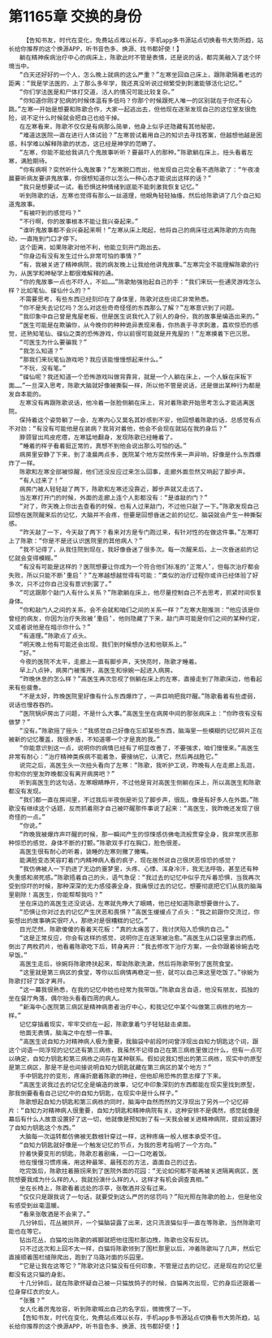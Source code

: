 # 第1165章 交换的身份
        【告知书友，时代在变化，免费站点难以长存，手机app多书源站点切换看书大势所趋，站长给你推荐的这个换源APP，听书音色多、换源、找书都好使！】
       躺在精神疾病治疗中心的病床上，陈歌此时不管是表情，还是说的话，都完美融入了这个环境当中。
       “白天还好好的一个人，怎么晚上就病的这么严重？”左寒坐回自己床上，跟陈歌隔着老远的距离：“我是学法医的，上了那么多年学，我还真没听说过频繁受到刺激能够活化记忆。”
       “你们学法医是和尸体打交道，活人的情况可能比较复杂。”
       “你知道你刚才犯病的时候体温有多低吗？你那个时候跟死人唯一的区别就在于你还有心跳。”左寒一开始是想要和陈歌合作，大家一起逃出去，但他现在逐渐发现自己的这位室友很危险，说不定什么时候就会把自己也给干掉。
       在左寒看来，陈歌不仅仅是有病那么简单，他身上似乎还隐藏有其他秘密。
       “难道这医院一直在进行人体试验？”左寒尝试着用自己的知识去寻找答案，但越想他越是困惑，科学难以解释陈歌的状态，这已经是神学的范畴了。
       “左寒，你能不能给我讲几个鬼故事听听？要最吓人的那种。”陈歌躺在床上，扭头看着左寒，满脸期待。
       “你有病啊？突然听什么鬼故事？”左寒脱口而出，他发现自己完全看不透陈歌了：“午夜凌晨要听病友要讲鬼故事，你很想知道你以怎么一种心态才能说出这样的话？”
       “我只是想要试一试，看恐惧这种情绪到底能不能刺激我恢复记忆。”
       听到陈歌的话，左寒也觉得有那么一丝道理，他眼角轻轻抽搐，然后给陈歌讲了几个自己知道鬼故事。
       “有被吓到的感觉吗？”
       “不行啊，你的故事根本不能让我兴奋起来。”
       “谁听鬼故事都不会兴奋起来啊！”左寒从床上爬起，他将自己的病床往远离陈歌的方向拖动，一直拖到门口才停下。
       这个距离，如果陈歌对他不利，他能立刻开门跑出去。
       “你身边有没有发生过什么非常可怕的事情？”
       “有，我被关进了精神病院，我的病友晚上让我给他讲鬼故事。”左寒完全不能理解陈歌的行为，从医学和神秘学上都很难解释的通。
       “你的鬼故事一点也不吓人，不如……”陈歌勉强抬起自己的手：“我们来玩一些通灵游戏怎么样？比如笔仙、碟仙什么的？”
       不需要思考，有些东西已经刻印在了身体里，陈歌对这些词汇非常熟悉。
       “你不是失去记忆吗？怎么对这些奇奇怪怪的东西那么了解？”左寒意识到了问题。
       “我印象中自己曾是鬼屋老板，但是医生说我代入了别人的身份，我的故事是编造出来的。”
       “医生可能是在欺骗你，从今晚你的种种诡异表现来看，你热衷于寻求刺激，喜欢惊恐的感觉，还熟知笔仙、碟仙之类的恐怖游戏，你以前很可能就是开鬼屋的！”左寒摸着下巴沉思。
       “可医生为什么要骗我？”
       “我怎么知道？”
       “那我们来玩笔仙游戏吧？我应该能慢慢想起来什么。”
       “不玩，没有笔。”
       “碟仙呢？我还知道一个恐怖游戏叫做背靠背，就是一个人躺在床上，一个人躲在床板下面……”一旦深入思考，陈歌大脑就好像被撕裂一样，所以他不管是说话，还是做出某种行为都是发自本能的。
       左寒没有再跟陈歌说话，他冷着一张脸侧躺在床上，背对着陈歌开始思考怎么才能逃离医院。
       保持着这个姿势躺了一会，左寒内心又莫名其妙感到不安，他回想着陈歌的话，总感觉有点不对劲：“有没有可能他是在装病？我背对着他，他会不会现在就站在我的身后？”
       脖颈冒出鸡皮疙瘩，左寒猛地翻身，发现陈歌已经睡着了。
       “睡着的样子看着挺正常的，真想不到他会说出那么可怕的话。”
       病房里安静了下来，到了凌晨两点多，医院某个地方突然传来一声异响，好像是什么东西爆炸了一样。
       陈歌和左寒全部被惊醒，他们还没反应过来怎么回事，走廊外面忽然又响起了脚步声。
       “有人过来了！”
       病房门被人轻轻敲了两下，陈歌和左寒还没靠近，脚步声就又走远了。
       当左寒打开门的时候，外面的走廊上连个人影都没有：“是谁敲的门？”
       “对了，昨天晚上你出去查看的时候，也有人过来敲门，不过他只敲了一下。”陈歌发现自己回想在医院醒来后的记忆，大脑并不会疼，但要是回想昏迷之前的记忆，脑袋就会产生一种撕裂感。
       “昨天敲了一下，今天敲了两下？看来对方是专门跑过来，有针对性的在做这件事。”左寒盯上了陈歌：“你是不是还认识医院里的其他病人？”
       “我不记得了，从我住院到现在，我好像昏迷了很多次。每一次醒来后，上一次昏迷前的记忆就会变得模糊。”
       “有没有可能是这样的？医院想要让你成为一个符合他们标准的‘正常人’，但每次治疗都会失败，所以只能不断‘重启’？”左寒越想越觉得有可能：“类似的治疗过程你或许已经体验了好多次，只不过你自己没有意识到罢了。”
       “可这跟那个敲门人有什么关系？”陈歌躺在床上，他尽量控制自己不去思考，抓紧时间恢复身体。
       “你和敲门人之间的关系，会不会就和咱们之间的关系一样？”左寒大胆推测：“他应该是你曾经的病友，你因为治疗失败被‘重启’，他则隐藏了下来，敲门声可能是你们之间的某种约定，又或者说他是在暗示你什么？”
       “有道理。”陈歌点了点头。
       “明天晚上他有可能还会出现，我们到时候想办法和他联系上。”
       “好。”
       今夜的医院不太平，走廊上一直有脚步声，天快亮时，陈歌才睡着。
       早上八点钟，病房门被推开，高医生和徐婉一起进入病房。
       “昨晚休息的怎么样？”高医生再次忽视了侧躺在床上的左寒，直接走到了陈歌床边，他看起来有些疲惫。
       “不是太好，昨晚医院里好像有什么东西爆炸了，一声巨响把我吓醒。”陈歌看着有些虚弱，说话也慢吞吞的。
       “医院锅炉房出了问题，不是什么大事。”高医生坐在病房中间的那张病床上：“你昨夜有没有做梦？”
       “没有。”陈歌摇了摇头：“我感觉自己好像在忘却某些东西，脑海里一些模糊的记忆碎片正在被新的记忆覆盖，我很矛盾，不知道哪一个才是真的我。”
       “你能意识到这一点，说明你的病情已经有了明显改善了，不要强求，咱们慢慢来。”高医生非常有耐心：“治疗精神类疾病不能着急，要接纳它，认清它，然后再战胜它。”
       说完之后，高医生头一次扭头看向了左寒：“陈歌，我听护工说，昨晚有人在走廊上乱逛，你和你的室友昨晚都没有离开病房吧？”
       听到高医生的这句话，左寒眼睛睁开，不过他是背对高医生侧躺在床上，所以高医生和陈歌都没有发现。
       “我们都一直在房间里，不过我后半夜倒是听见了脚步声，很乱，像是有好多人在外面。”陈歌没有继续这个话题，反而抓着刚才自己被吓醒那件事说了起来：“高医生，我昨晚还发现了很奇怪的一点。”
       “你说。”
       “昨晚我被爆炸声吓醒的时候，那一瞬间产生的惊悚感仿佛电流般贯穿全身，我非常厌恶那种惊恐的感觉，身体不断的打颤。”陈歌双手打在胸口，脸色很差。
       高医生很有耐心的听着，装睡的左寒则撇了撇嘴。
       能满脸变态笑容盯着门内精神病人看的疯子，现在居然说自己很厌恶惊恐的感觉？
       “我仿佛被人一下扔进了无边的噩梦里，头疼、心悸、浑身冷汗，我无法呼吸，甚至还有种失重感和濒死感。”陈歌捂着自己的头，语气急促：“我过去的记忆中似乎充斥着恐惧，当我再次受到惊吓的时候，那种深深的无力感侵袭全身，我痛恨过去的记忆，想要彻底把它们从我的脑海里剔除！高医生，你能帮帮我吗？”
       坐在床边的高医生还没说话，左寒就先睁大了眼睛，他已经知道陈歌想要做什么了。
       “恐惧让你对过去的记忆产生厌恶和畏惧？”高医生缓缓点了点头：“我之前跟你交流过，你妄想出的故事确实很吓人，那绝对是很糟糕的记忆。”
       目光茫然，陈歌傻傻的看着天花板：“真的太痛苦了，我讨厌陷入恐惧的自己。”
       “这是正常反应，你会有这样的感觉，说明你正在逐渐被治愈。”高医生从口袋里拿出药瓶，倒出了两枚药片，他看着陈歌吃下后，转身离开：“我去修改下治疗方案，一会你跟着徐婉去吃早饭。”
       高医生走后，徐婉将陈歌搀扶起来，帮助陈歌洗漱，然后将陈歌带到了医院食堂。
       “这里就是第三病区的食堂，等你以后病情再稳定一些，就可以自己来这里吃饭了。”徐婉为陈歌打好了饭才离开。
       “这一幕我很熟悉，在我的记忆中她也经常为我带饭。”陈歌自言自语，他没有朋友，孤独的坐在餐厅角落，偶尔抬头看看四周的病人。
       “新海中心医院第三病区是精神病患者治疗中心，和我记忆中某个叫做第三病栋的地方一样。”
       记忆穿插着现实，牢牢交织在一起，陈歌拿着勺子轻轻敲击桌面。
       他面无表情，脑海之中在想一件事。
       “高医生说自知力对精神病人极为重要，我脑袋中前段时间曾浮现出自知力钥匙这个词，跟这个词语一同浮现的记忆还有第三病栋，我虽然不记得自己在第三病栋里做过什么，但有一点可以确定，自知力钥匙和第三病栋之间存在某种联系。假如说我幻想出的第三病栋，现实中的原型是第三病区，那是不是也间接说明自知力钥匙就藏在第三病区的某个地方？”
       手中钥匙拧的变形，疼痛折磨着陈歌的神经，但他却用恐怖的意志撑了下来。
       “高医生说我过去的记忆全是编造的故事，记忆中印象深刻的东西都能在现实里找到原型，那我倒要看看自己记忆中的自知力钥匙，在现实中是什么样子。”
       陈歌想起自知力钥匙和第三病栋的同时，脑海中自然而然的又浮现出了另外一个记忆碎片：“自知力对精神病人很重要，自知力钥匙和精神病院有关，这种安排不是偶然，感觉就像是幕后有什么人故意设置好了这一切，他就像是预知到了有一天我会被关进精神病院，提前设置好了自知力钥匙这个东西。”
       大脑每一次运转都仿佛被无数根针穿过一样，这种疼痛一般人根本承受不住。
       “自知力钥匙就好像是一个触发记忆的节点，为我的思考指明了一个方向。”
       拧着快要变形的钥匙，陈歌忍着剧痛，一口一口吃着饭。
       他在慢慢习惯疼痛，用这种最笨、最残忍的方法，直面自己的过去。
       吃完饭后，陈歌拄着腋拐来到了医院外面的花园：“无论如何都不能再被关进隔离病区，医院想要我成为什么样的人，我就扮演什么样的人，这样才有机会调查真相。”
       坐在长椅上，陈歌看着远处的凉亭，张敬酒并没有过来。
       “仅仅只是跟我说了一句话，就要受到这么严厉的惩罚吗？”阳光照在陈歌的脸上，但是他没有感受到丝毫温暖。
       “看来张敬酒是不会来了。”
       几分钟后，花丛被拱开，一个猫脑袋露了出来，这只流浪猫似乎一直在等陈歌，当然陈歌可能也在等它。
       钻出花丛，白猫咬出陈歌的裤脚就把他往围栏那边拽，陈歌也没有反抗。
       只不过这次和上回不太一样，白猫将陈歌领到了围栏那里以后，冲着陈歌叫了几声，然后它直接顺着围栏缝隙爬出，跑到了马路对面的乐园里。
       “它是让我在这等它？”陈歌对这只猫没有任何印象，不管是过去的记忆，还是现在的记忆里都没有这只猫的身影。
       十几分钟后，就在陈歌怀疑自己被一只猫放鸽子的时候，白猫再次出现，它的身后还跟着一位身穿红衣的女人。
       “张雅？”
       女人化着厉鬼妆容，听到陈歌喊出自己的名字后，微微愣了一下。
       【告知书友，时代在变化，免费站点难以长存，手机app多书源站点切换看书大势所趋，站长给你推荐的这个换源APP，听书音色多、换源、找书都好使！】